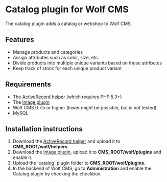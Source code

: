Catalog plugin for Wolf CMS
===========================

The catalog plugin adds a catalog or webshop to Wolf CMS.

Features
--------

* Manage products and categories
* Assign attributes such as color, size, etc.
* Divide products into multiple unique variants based on those attributes
* Keep track of stock for each unique product variant

Requirements
------------

* The [ActiveRecord helper](https://github.com/NicNLD/ActiveRecord) (which requires PHP 5.3+)
* The [Image plugin](https://github.com/NicNLD/image)
* Wolf CMS 0.7.5 or higher (lower might be possible, but is not tested)
* MySQL

Installation instructions
-------------------------

1. Download the [ActiveRecord helper](https://github.com/NicNLD/ActiveRecord) and upload it to **CMS_ROOT/wolf/helpers**.
1. Download the [Image plugin](https://github.com/NicNLD/image), upload it to **CMS_ROOT/wolf/plugins** and enable it.
2. Upload the 'catalog' plugin folder to **CMS_ROOT/wolf/plugins**.
3. In the backend of Wolf CMS, go to **Administration** and enable the Catalog plugin by checking the checkbox.